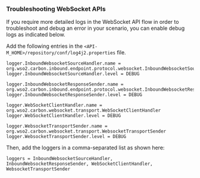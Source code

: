 ### Troubleshooting WebSocket APIs

If you require more detailed logs in the WebSocket API flow in order to troubleshoot and debug an error in your scenario, you can enable debug logs as indicated below.

Add the following entries in the `<API-M_HOME>/repository/conf/log4j2.properties` file.

```
logger.InboundWebsocketSourceHandler.name = org.wso2.carbon.inbound.endpoint.protocol.websocket.InboundWebsocketSourceHandler
logger.InboundWebsocketSourceHandler.level = DEBUG

logger.InboundWebsocketResponseSender.name = org.wso2.carbon.inbound.endpoint.protocol.websocket.InboundWebsocketResponseSender
logger.InboundWebsocketResponseSender.level = DEBUG

logger.WebSocketClientHandler.name = org.wso2.carbon.websocket.transport.WebSocketClientHandler
logger.WebSocketClientHandler.level = DEBUG

logger.WebsocketTransportSender.name = org.wso2.carbon.websocket.transport.WebsocketTransportSender
logger.WebsocketTransportSender.level = DEBUG
```

Then, add the loggers in a comma-separated list as shown here:

```
loggers = InboundWebsocketSourceHandler, InboundWebsocketResponseSender, WebSocketClientHandler, WebsocketTransportSender
```